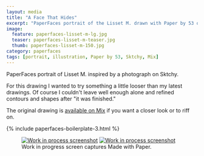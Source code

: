 ```yaml
---
layout: media
title: "A Face That Hides"
excerpt: "PaperFaces portrait of the Lisset M. drawn with Paper by 53 on an iPad."
image: 
  feature: paperfaces-lisset-m-lg.jpg
  teaser: paperfaces-lisset-m-teaser.jpg
  thumb: paperfaces-lisset-m-150.jpg
category: paperfaces
tags: [portrait, illustration, Paper by 53, Sktchy, Mix]
---
```


PaperFaces portrait of Lisset M. inspired by a photograph on Sktchy.

For this drawing I wanted to try something a little looser than my latest drawings. Of course I couldn't leave well enough alone and refined contours and shapes after "it was finished."

The original drawing is [available on Mix](https://mix.fiftythree.com/11098-Michael-Rose/162842) if you want a closer look or to riff on.

{% include paperfaces-boilerplate-3.html %}

<figure class="third">
  <a href="{{ site.url }}/images/paperfaces-lisset-m-process-1-lg.jpg"><img src="{{ site.url }}/images/paperfaces-lisset-m-process-1-600.jpg" alt="Work in process screenshot"></a>
  <a href="{{ site.url }}/images/paperfaces-lisset-m-lg.jpg"><img src="{{ site.url }}/images/paperfaces-lisset-m-process-2-600.jpg" alt="Work in process screenshot"></a>
  <figcaption>Work in progress screen captures Made with Paper.</figcaption>
</figure>